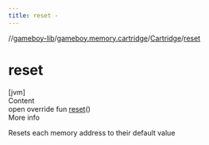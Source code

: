 ```yaml
---
title: reset -
---
```

//[gameboy-lib](../../index.md)/[gameboy.memory.cartridge](../index.md)/[Cartridge](index.md)/[reset](reset.md)



# reset  
[jvm]  
Content  
open override fun [reset](reset.md)()  
More info  


Resets each memory address to their default value

  



